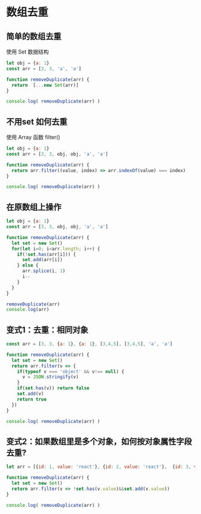 # 数组去重
## 简单的数组去重
使用 Set 数据结构
```javascript
let obj = {a: 1}
const arr = [3, 3, 'a', 'a']

function removeDuplicate(arr) {
  return  [...new Set(arr)]
}

console.log( removeDuplicate(arr) )
```


## 不用set 如何去重
使用 Array 函数 filter()

```javascript
let obj = {a: 1}
const arr = [3, 3, obj, obj, 'a', 'a']

function removeDuplicate(arr) {
  return arr.filter((value, index) => arr.indexOf(value) === index)
}

console.log( removeDuplicate(arr) )
```

## 在原数组上操作

```javascript
let obj = {a: 1}
const arr = [3, 3, obj, obj, 'a', 'a']

function removeDuplicate(arr) {
  let set = new Set()
  for(let i=0; i<arr.length; i++) {
    if(!set.has(arr[i])) {
      set.add(arr[i])
    } else {
      arr.splice(i, 1)
      i--
    }
  }
}

removeDuplicate(arr)
console.log(arr)
```

## 变式1：去重：相同对象

```javascript
const arr = [3, 3, {a: 1}, {a: 1}, [3,4,5], [3,4,5], 'a', 'a']

function removeDuplicate(arr) {
  let set = new Set()
  return arr.filter(v => {
    if(typeof v === 'object' && v!== null) {
      v = JSON.stringify(v)
    } 
    if(set.has(v)) return false
    set.add(v)
    return true
  })
}

console.log( removeDuplicate(arr) )
```

## 变式2：如果数组里是多个对象，如何按对象属性字段去重?

```javascript
let arr = [{id: 1, value: 'react'}, {id: 2, value: 'react'},  {id: 3, value: 'vue'}]

function removeDuplicate(arr) {
  let set = new Set()
  return arr.filter(v => !set.has(v.value)&&set.add(v.value))
}

console.log( removeDuplicate(arr) )
```

